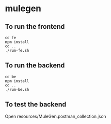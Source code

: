 # mulegen

## To run the frontend
```
cd fe
npm install
cd ..
./run-fe.sh
```

## To run the backend
```
cd be
npm install
cd ..
./run-be.sh
```

## To test the backend

Open resources/MuleGen.postman_collection.json
